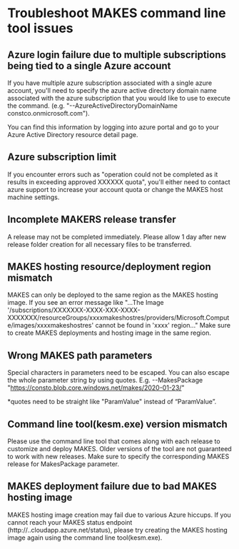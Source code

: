 # Troubleshoot MAKES command line tool issues

## Azure login failure due to multiple subscriptions being tied to a single Azure account

If you have multiple azure subscription associated with a single azure account, you'll need to specify the azure active directory domain name associated with the azure subscription that you would like to use to execute the command. (e.g. "--AzureActiveDirectoryDomainName constco.onmicrosoft.com").  

You can find this information by logging into azure portal and go to your Azure Active Directory resource detail page.  

## Azure subscription limit

If you encounter errors such as "operation could not be completed as it results in exceeding approved XXXXXX quota", you'll either need to contact azure support to increase your account quota or change the MAKES host machine settings.  

## Incomplete MAKERS release transfer

A release may not be completed immediately. Please allow 1 day after new release folder creation for all necessary files to be transferred.

## MAKES hosting resource/deployment region mismatch

MAKES can only be deployed to the same region as the MAKES hosting image. If you see an error message like "...The Image '/subscriptions/XXXXXXX-XXXX-XXX-XXXX-XXXXXXX/resourceGroups/xxxxmakeshostres/providers/Microsoft.Compute/images/xxxxmakeshostres' cannot be found in 'xxxx' region..." Make sure to create MAKES deployments and hosting image in the same region.

## Wrong MAKES path parameters

Special characters in parameters need to be escaped. You can also escape the whole parameter string by using quotes. E.g. --MakesPackage "https://consto.blob.core.windows.net/makes/2020-01-23/"

*quotes need to be straight like "ParamValue" instead of “ParamValue”.

## Command line tool(kesm.exe) version mismatch

Please use the command line tool that comes along with each release to customize and deploy MAKES. Older versions of the tool are not guaranteed to work with new releases. Make sure to specify the corresponding MAKES release for MakesPackage parameter.  

## MAKES deployment failure due to bad MAKES hosting image  

MAKES hosting image creation may fail due to various Azure hiccups. If you cannot reach your MAKES status endpoint (http://<deploymentName>.<deploymentRegion>.cloudapp.azure.net/status), please try creating the MAKES hosting image again using the command line tool(kesm.exe).   